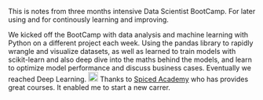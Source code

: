 This is notes from three months intensive Data Scientist BootCamp. For later using and for continously learning and improving. 

We kicked off the BootCamp with data analysis and machine learning with Python on a different project each week. Using the pandas library to rapidly wrangle and visualize datasets, as well as learned to train models with scikit-learn and also deep dive into the maths behind the models, and learn to optimize model performance and discuss business cases. Eventually we reached Deep Learning.
<img src="#" width="20" height="20">
Thanks to [Spiced Academy](https://www.spiced-academy.com/en/program/data-science) who has provides great courses. It enabled me to start a new carrer. 
